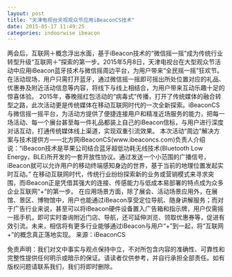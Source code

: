 ```yaml
---
layout: post
title: "天津电视台天视观众节应用iBeaconCS技术"
date: 2015-05-17 11:49:25
categories: indoorwise ibeacon
---
```

<div class="asb asb-post asb-post-01"></div>
 
<p class="rich_media_title" id="activity-name">
</p>
<div class="rich_media_thumb_wrp" id="media"><img alt="" class="rich_media_thumb aligncenter" data-s="300,640" id="js_cover" src="http://mmbiz.qpic.cn/mmbiz/CMgaXUoFI4FL2oZOL1WmaJXCK5J4bcLbwWoqv8PQAH7dX4GMEeDaI53icB7rKPqCicpykaqjlWGu1TvyJSUtXHPw/640?wx_fmt=jpeg&amp;wxfrom=5"/></div>


<div class="rich_media_content" id="js_content">
两会后，互联网＋概念浮出水面，基于iBeacon技术的“微信摇一摇”成为传统行业转型升级“互联网＋”探索的第一步。2015年5月8日，天津电视台在大型观众节活动中应用iBeacon蓝牙技术与微信摇周边平台，为用户带来“全民摇一摇”狂欢节。
在活动现场，用户只需打开蓝牙，通过微信摇一摇即可摇出所处位置对应的礼品、优惠券及附近活动信息等内容，将线下与线上相结合，为用户带来互动乐趣十足的惊喜体验。
2015年，春晚摇红包活动的“病毒式”传播，打开了传统媒体的融合转型之路，此次活动更是传统媒体在移动互联网时代的一次全新探索。iBeaconCS与微信摇一摇平台，为活动方提供了便捷连接用户和精准近场服务的能力，把每一场活动、每一个展台甚至每一件礼品都装上自己的iBeacon信标，与用户进行深度对话互动，打通传统媒体线上渠道，实现双重引流效果。
本次活动“周边”解决方案与技术提供方——北方网iBeaconCS(www.ibeaconcs.com)负责人介绍说：“iBeacon技术是苹果公司结合蓝牙超低功耗无线技术(Bluetooth Low Energy，BLE)所开发的一套开放性协议。通过发送一个小范围的广播信号，iBeacon就可以允许用户的移动终端感知身边的世界，基于当前的地理位置发起实时互动。”
在移动互联网时代，传统行业纷纷探索新的业务或营销模式来寻求突围，而iBeacon正是凭借其强大的连接、传感能力与低成本易部署的特点成为众多企业互联网“+”的第一步。
在应用场景方面，除了展会、活动场景应用外，在展馆、景区、博物馆中，用户也能通过iBeacon享受定位导航、随身讲解服务；而对于广告行业来说，甚至可以将iBeacon硬件设备置入广告箱和指示牌，用户仅需摇一摇手机，即可实时查询附近门店、导航，还可延伸浏览、领取优惠券等，促进有效引流。未来，相信将有更多行业能够通过iBeacon与用户“+”到一起，将“互联网+”的概念真正落地实现。
来源：iBeaconCS

免责声明：我们对文中事实与观点保持中立，不对所包含内容的准确性、可靠性和完整性提供任何明示或暗示的保证。请读者仅供参考，并自行承担全部责任。如有版权问题请联系我们，我们将即时删除。

</div>